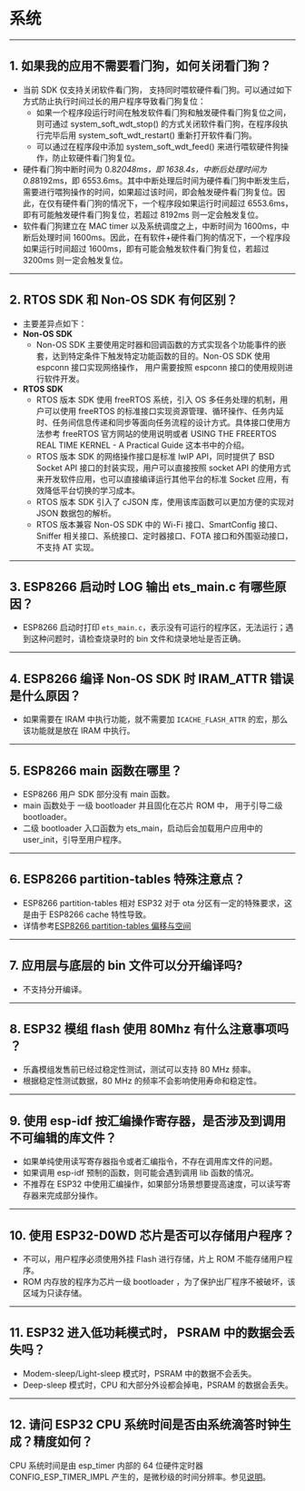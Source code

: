 # 系统

<style>
body {counter-reset: h2}
  h2 {counter-reset: h3}
  h2:before {counter-increment: h2; content: counter(h2) ". "}
  h3:before {counter-increment: h3; content: counter(h2) "." counter(h3) ". "}
  h2.nocount:before, h3.nocount:before, { content: ""; counter-increment: none }
</style>

---

## 如果我的应⽤不需要看⻔狗，如何关闭看⻔狗？

- 当前 SDK 仅⽀持关闭软件看⻔狗， ⽀持同时喂软硬件看⻔狗。可以通过如下⽅式防⽌执⾏时间过⻓的⽤户程序导致看⻔狗复位：
  - 如果⼀个程序段运⾏时间在触发软件看⻔狗和触发硬件看⻔狗复位之间，则可通过 system_soft_wdt_stop() 的⽅式关闭软件看⻔狗，在程序段执⾏完毕后⽤ system_soft_wdt_restart() 重新打开软件看⻔狗。
  - 可以通过在程序段中添加 system_soft_wdt_feed() 来进⾏喂软硬件狗操作，防⽌软硬件看⻔狗复位。
- 硬件看⻔狗中断时间为 0.8*2048ms，即 1638.4s，中断后处理时间为 0.8*8192ms，即 6553.6ms。其中中断处理后时间为硬件看⻔狗中断发⽣后，需要进⾏喂狗操作的时间，如果超过该时间，即会触发硬件看⻔狗复位。因此，在仅有硬件看⻔狗的情况下，⼀个程序段如果运⾏时间超过 6553.6ms，即有可能触发硬件看⻔狗复位，若超过 8192ms 则⼀定会触发复位。
- 软件看⻔狗建⽴在 MAC timer 以及系统调度之上，中断时间为 1600ms，中断后处理时间 1600ms。因此，在有软件+硬件看⻔狗的情况下，⼀个程序段如果运⾏时间超过 1600ms，即有可能会触发软件看⻔狗复位，若超过 3200ms 则⼀定会触发复位。

---

## RTOS SDK 和 Non-OS SDK 有何区别？

- 主要差异点如下：
- **Non-OS SDK**
  - Non-OS SDK 主要使⽤定时器和回调函数的⽅式实现各个功能事件的嵌套，达到特定条件下触发特定功能函数的⽬的。Non-OS SDK 使⽤ espconn 接⼝实现⽹络操作， ⽤户需要按照 espconn 接⼝的使⽤规则进⾏软件开发。
- **RTOS SDK** 
  - RTOS 版本 SDK 使⽤ freeRTOS 系统，引⼊ OS 多任务处理的机制，⽤户可以使⽤ freeRTOS 的标准接⼝实现资源管理、循环操作、任务内延时、任务间信息传递和同步等⾯向任务流程的设计⽅式。具体接⼝使⽤⽅法参考 freeRTOS 官⽅⽹站的使⽤说明或者 USING THE FREERTOS REAL TIME KERNEL - A Practical Guide 这本书中的介绍。
  - RTOS 版本 SDK 的⽹络操作接⼝是标准 lwIP API，同时提供了 BSD Socket API 接⼝的封装实现，⽤户可以直接按照 socket API 的使⽤⽅式来开发软件应⽤，也可以直接编译运⾏其他平台的标准 Socket 应⽤，有效降低平台切换的学习成本。
  - RTOS 版本 SDK 引⼊了 cJSON 库，使⽤该库函数可以更加⽅便的实现对 JSON 数据包的解析。
  - RTOS 版本兼容 Non-OS SDK 中的 Wi-Fi 接⼝、SmartConfig 接⼝、Sniffer 相关接⼝、系统接⼝、定时器接⼝、FOTA 接⼝和外围驱动接⼝，不⽀持 AT 实现。

---

## ESP8266 启动时 LOG 输出 ets_main.c 有哪些原因？

- ESP8266 启动时打印 `ets_main.c`，表示没有可运⾏的程序区，⽆法运⾏；遇到这种问题时，请检查烧录时的 bin ⽂件和烧录地址是否正确。

---

## ESP8266 编译 Non-OS SDK 时 IRAM_ATTR 错误是什么原因？

- 如果需要在 IRAM 中执⾏功能，就不需要加 `ICACHE_FLASH_ATTR` 的宏，那么该功能就是放在 IRAM 中执⾏。

---

## ESP8266 main 函数在哪里？

- ESP8266 用户 SDK 部分没有 main 函数。
- main 函数处于 一级 bootloader 并且固化在芯片 ROM 中， 用于引导二级 bootloader。
- 二级 bootloader 入口函数为 ets_main，启动后会加载用户应用中的 user_init，引导至用户程序。

---

## ESP8266 partition-tables 特殊注意点？

- ESP8266 partition-tables 相对 ESP32 对于 ota 分区有一定的特殊要求，这是由于 ESP8266 cache 特性导致。
- 详情参考[ESP8266 partition-tables 偏移与空间](https://docs.espressif.com/projects/esp8266-rtos-sdk/en/latest/api-guides/partition-tables.html#offset-size)

---

## 应⽤层与底层的 bin ⽂件可以分开编译吗?

- 不⽀持分开编译。

---  

## ESP32 模组 flash 使用 80Mhz 有什么注意事项吗 ？

- 乐鑫模组发售前已经过稳定性测试，测试可以支持 80 MHz 频率。
- 根据稳定性测试数据，80 MHz 的频率不会影响使用寿命和稳定性。

---

## 使用 esp-idf 按汇编操作寄存器，是否涉及到调用不可编辑的库文件？

- 如果单纯使用读写寄存器指令或者汇编指令，不存在调用库文件的问题。
- 如果调用 esp-idf 预制的函数，则可能会遇到调用 lib 函数的情况。
- 不推荐在 ESP32 中使用汇编操作，如果部分场景想要提高速度，可以读写寄存器来完成部分操作。

---

## 使用 ESP32-D0WD 芯片是否可以存储用户程序？

- 不可以，用户程序必须使用外挂 Flash 进行存储，片上 ROM 不能存储用户程序。
- ROM 内存放的程序为芯片一级 bootloader ，为了保护出厂程序不被破坏，该区域为只读存储。

---

## ESP32 进入低功耗模式时， PSRAM 中的数据会丢失吗？

- Modem-sleep/Light-sleep 模式时，PSRAM 中的数据不会丢失。
- Deep-sleep 模式时，CPU 和大部分外设都会掉电，PSRAM 的数据会丢失。

---

## 请问 ESP32 CPU 系统时间是否由系统滴答时钟生成？精度如何？

CPU 系统时间是由 esp_timer 内部的 64 位硬件定时器 CONFIG_ESP_TIMER_IMPL 产生的，是微秒级的时间分辨率。参见[说明](https://docs.espressif.com/projects/esp-idf/zh_CN/latest/esp32/api-reference/system/esp_timer.html?highlight=esp_timer_get_time#high-resolution-timer)。

